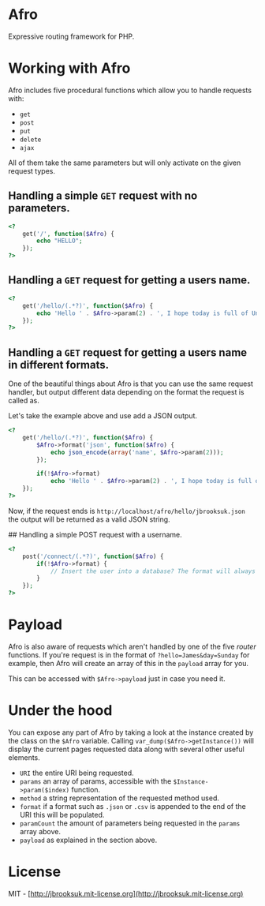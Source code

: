 # Afro
Expressive routing framework for PHP.

# Working with Afro
Afro includes five procedural functions which allow you to handle requests with:

- `get`
- `post`
- `put`
- `delete`
- `ajax`

All of them take the same parameters but will only activate on the given request types.

## Handling a simple `GET` request with no parameters.

```php
<?
	get('/', function($Afro) {
		echo "HELLO";
	});
?>
```

## Handling a `GET` request for getting a users name.

```php
<?
	get('/hello/(.*?)', function($Afro) {
		echo 'Hello ' . $Afro->param(2) . ', I hope today is full of Unicorns.'
	});
?>
```

## Handling a `GET` request for getting a users name in different formats.
One of the beautiful things about Afro is that you can use the same request handler, but output different data depending on the format the request is called as.

Let's take the example above and use add a JSON output.

```php
<?
	get('/hello/(.*?)', function($Afro) {
		$Afro->format('json', function($Afro) {
			echo json_encode(array('name', $Afro->param(2)));
		});

		if(!$Afro->format)
			echo 'Hello ' . $Afro->param(2) . ', I hope today is full of Unicorns.'
	});
?>
```

Now, if the request ends is `http://localhost/afro/hello/jbrooksuk.json` the output will be returned as a valid JSON string.

## Handling a simple POST request with a username.

```php
<?
	post('/connect/(.*?)', function($Afro) {
		if(!$Afro->format) {
			// Insert the user into a database? The format will always be the same in whichever function you use.
		}
	});
?>
```

# Payload
Afro is also aware of requests which aren't handled by one of the five *router* functions. If you're request is in the format of `?hello=James&day=Sunday` for example, then Afro will create an array of this in the `payload` array for you.

This can be accessed with `$Afro->payload` just in case you need it.

# Under the hood
You can expose any part of Afro by taking a look at the instance created by the class on the `$Afro` variable. Calling `var_dump($Afro->getInstance())` will display the current pages requested data along with several other useful elements.

- `URI` the entire URI being requested.
- `params` an array of params, accessible with the `$Instance->param($index)` function.
- `method` a string representation of the requested method used.
- `format` if a format such as `.json` or `.csv` is appended to the end of the URI this will be populated.
- `paramCount` the amount of parameters being requested in the `params` array above.
- `payload` as explained in the section above.

# License
MIT - [http://jbrooksuk.mit-license.org](http://jbrooksuk.mit-license.org)